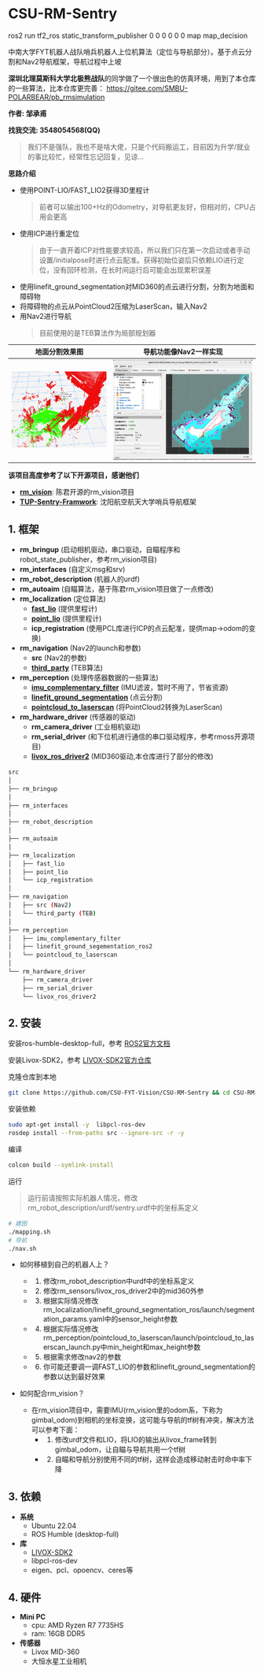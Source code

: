 # CSU-RM-Sentry
ros2 run tf2_ros static_transform_publisher 0 0 0 0 0 0 map map_decision

中南大学FYT机器人战队哨兵机器人上位机算法（定位与导航部分）。基于点云分割和Nav2导航框架，导航过程中上坡

**深圳北理莫斯科大学北极熊战队**的同学做了一个很出色的仿真环境，用到了本仓库的一些算法，比本仓库更完善：
https://gitee.com/SMBU-POLARBEAR/pb_rmsimulation

**作者: 邹承甫** 

**找我交流: 3548054568(QQ)**
  > 我们不是强队，我也不是啥大佬，只是个代码搬运工，目前因为升学/就业的事比较忙，经常性忘记回复，见谅...

**思路介绍**

- 使用POINT-LIO/FAST_LIO2获得3D里程计
  > 前者可以输出100+Hz的Odometry，对导航更友好，但相对的，CPU占用会更高
- 使用ICP进行重定位
  > 由于一直开着ICP对性能要求较高，所以我们只在第一次启动或者手动设置/initialpose时进行点云配准。获得初始位姿后只依赖LIO进行定位，没有回环检测，在长时间运行后可能会出现累积误差
- 使用linefit_ground_segmentation对MID360的点云进行分割，分割为地面和障碍物
- 将障碍物的点云从PointCloud2压缩为LaserScan，输入Nav2
- 用Nav2进行导航
  > 目前使用的是TEB算法作为局部规划器

|地面分割效果图|导航功能像Nav2一样实现|
|-|-|
|<img src="assets/segment.png"/>|<img src="assets/rviz.png"/>|

**该项目高度参考了以下开源项目，感谢他们**
- [**rm_vision**](https://gitlab.com/rm_vision): 陈君开源的rm_vision项目
- [**TUP-Sentry-Framwork**](https://github.com/tup-robomaster/TUP2023-Sentry-Framework): 沈阳航空航天大学哨兵导航框架

## 1. 框架

- **rm_bringup** (启动相机驱动，串口驱动，自瞄程序和robot_state_publisher，参考rm_vision项目)
- **rm_interfaces** (自定义msg和srv)
- **rm_robot_description** (机器人的urdf)
- **rm_autoaim** (自瞄算法，基于陈君rm_vision项目做了一点修改)
- **rm_localization** (定位算法)
    - [**fast_lio**](https://github.com/Ericsii/FAST_LIO) (提供里程计)
    - [**point_lio**](https://github.com/whyscience/Point-LIO) (提供里程计)
    - **icp_registration** (使用PCL库进行ICP的点云配准，提供map->odom的变换)
- **rm_navigation** (Nav2的launch和参数)
    - **src** (Nav2的参数)
    - [**third_party**](https://github.com/rst-tu-dortmund/teb_local_planner) (TEB算法)
- **rm_perception** (处理传感器数据的一些算法)
    - [**imu_complementary_filter**](https://github.com/CCNYRoboticsLab/imu_tools) (IMU滤波，暂时不用了，节省资源)
    - [**linefit_ground_segmentation**](https://github.com/lorenwel/linefit_ground_segmentation) (点云分割)
    - [**pointcloud_to_laserscan**](https://github.com/ros-perception/pointcloud_to_laserscan) (将PointCloud2转换为LaserScan)
- **rm_hardware_driver** (传感器的驱动)
    - **rm_camera_driver** (工业相机驱动)
    - **rm_serial_driver** (和下位机进行通信的串口驱动程序，参考rmoss开源项目)
    - [**livox_ros_driver2**](https://github.com/Livox-SDK/livox_ros_driver2) (MID360驱动,本仓库进行了部分的修改)



```sh
src
│
├── rm_bringup                
│
├── rm_interfaces
│
├── rm_robot_description           
│
├── rm_autoaim                
│
├── rm_localization           
│   ├── fast_lio        
│   ├── point_lio   
│   └── icp_registration
│
├── rm_navigation
│   ├── src (Nav2) 
│   └── third_party (TEB)
│
├── rm_perception
│   ├── imu_complementary_filter
│   ├── linefit_ground_segementation_ros2
│   └── pointcloud_to_laserscan
│
└── rm_hardware_driver
    ├── rm_camera_driver        
    ├── rm_serial_driver  
    └── livox_ros_driver2
```

## 2. 安装

安装ros-humble-desktop-full，参考 [ROS2官方文档](https://docs.ros.org/en/humble/index.html)

安装Livox-SDK2，参考 [LIVOX-SDK2官方仓库](https://github.com/Livox-SDK/Livox-SDK2)

克隆仓库到本地

```bash
git clone https://github.com/CSU-FYT-Vision/CSU-RM-Sentry && cd CSU-RM-Sentry
```

安装依赖

```bash
sudo apt-get install -y  libpcl-ros-dev
rosdep install --from-paths src --ignore-src -r -y
```

编译
```bash
colcon build --symlink-install
```

运行

> 运行前请按照实际机器人情况，修改rm_robot_description/urdf/sentry.urdf中的坐标系定义

```bash
# 建图
./mapping.sh
# 导航
./nav.sh
```

- 如何移植到自己的机器人上？
  - 1. 修改rm_robot_description中urdf中的坐标系定义
  - 2. 修改rm_sensors/livox_ros_driver2中的mid360外参
  - 3. 根据实际情况修改rm_localization/linefit_ground_segmentation_ros/launch/segmentation_params.yaml中的sensor_height参数
  - 4. 根据实际情况修改rm_perception/pointcloud_to_laserscan/launch/pointcloud_to_laserscan_launch.py中min_height和max_height参数
  - 5. 根据需求修改nav2的参数
  - 6. 你可能还要调一调FAST_LIO的参数和linefit_ground_segmentation的参数以达到最好效果


- 如何配合rm_vision？
  - 在rm_vision项目中，需要IMU(rm_vision里的odom系，下称为gimbal_odom)到相机的坐标变换，这可能与导航的tf树有冲突，解决方法可以参考下面：
    - 1. 修改urdf文件和LIO，将LIO的输出从livox_frame转到gimbal_odom，让自瞄与导航共用一个tf树
    - 2. 自瞄和导航分别使用不同的tf树，这样会造成移动射击时命中率下降

## 3. 依赖

- **系统**
  - Ubuntu 22.04
  - ROS Humble (desktop-full)
- **库**
  - [LIVOX-SDK2](https://github.com/Livox-SDK/Livox-SDK2)
  - libpcl-ros-dev
  - eigen、pcl、opoencv、ceres等

## 4. 硬件

- **Mini PC** 
    - cpu: AMD Ryzen R7 7735HS 
    - ram: 16GB DDR5
- **传感器**
    - Livox MID-360 
    - 大恒水星工业相机
